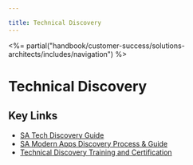 ```yaml
---

title: Technical Discovery
---
```







<%= partial("handbook/customer-success/solutions-architects/includes/navigation") %>


# Technical Discovery


## Key Links
- [SA Tech Discovery Guide](https://docs.google.com/document/d/1GZnbqE_rtGFRAJxoeje4mtFyP1AfpLLueESijXgikm4/edit#heading=h.4b6ktib5prk9)
- [SA Modern Apps Discovery Process & Guide](https://docs.google.com/document/d/11-o9oTxSLomBoOTerGnfj3HXzXbouZ2p6yuIfXuJweQ/edit?ts=5ff6441b#heading=h.4b6ktib5prk9)
- [Technical Discovery Training and Certification](https://levelup.gitlab.com/courses/sa-technical-discovery)


